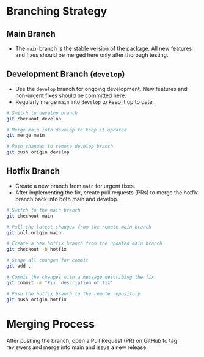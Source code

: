 # Branching Strategy

## Main Branch
- The `main` branch is the stable version of the package. All new features and fixes should be merged here only after thorough testing.

## Development Branch (`develop`)
- Use the `develop` branch for ongoing development. New features and non-urgent fixes should be committed here.
- Regularly merge `main` into `develop` to keep it up to date.

```sh
# Switch to develop branch
git checkout develop

# Merge main into develop to keep it updated
git merge main

# Push changes to remote develop branch
git push origin develop
```

## Hotfix Branch

- Create a new branch from `main` for urgent fixes.
- After implementing the fix, create pull requests (PRs) to merge the hotfix branch back into both main and develop.

```sh
# Switch to the main branch
git checkout main

# Pull the latest changes from the remote main branch
git pull origin main

# Create a new hotfix branch from the updated main branch
git checkout -b hotfix

# Stage all changes for commit
git add .

# Commit the changes with a message describing the fix
git commit -m "Fix: description of fix"

# Push the hotfix branch to the remote repository
git push origin hotfix
```
# Merging Process

After pushing the branch, open a Pull Request (PR) on GitHub to tag reviewers and merge into main and issue a new release.

